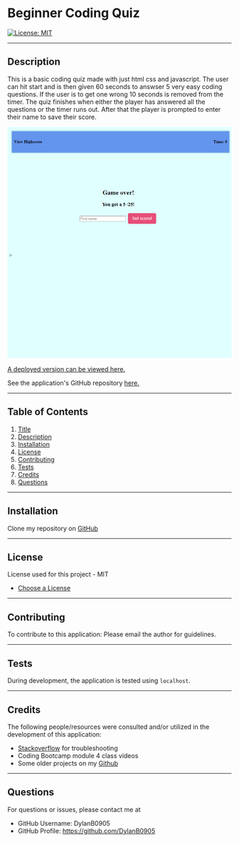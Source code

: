 # Beginner Coding Quiz

[![License: MIT](https://img.shields.io/badge/License-MIT-yellow.svg)](https://opensource.org/licenses/MIT)

  ---
  ## Description
This is a basic coding quiz made with just html css and javascript. The user can hit start and is then given 60 seconds to answser 5 very easy coding questions. If the user is to get one wrong 10 seconds is removed from the timer. The quiz finishes when either the player has answered all the questions or the timer runs out. After that the player is prompted to enter their name to save their score.


![Webpage Screenshot](./assets/images/screenshot.png?raw=true "Webpage Screenshot")



[A deployed version can be viewed here.](https://dylanb0905.github.io/Coding-Quiz/)

See the application's GitHub repository [here.](https://github.com/DylanB0905/Coding-Quiz)

  ---
  ## Table of Contents
  1. [Title](#title)
  2. [Description](#description)
  3. [Installation](#installation)
  4. [License](#license)
  5. [Contributing](#contributing)
  6. [Tests](#tests)
  7. [Credits](#credits)
  8. [Questions](#questions)
  
  ---
  ## Installation
  Clone my repository on [GitHub](https://github.com/DylanB0905/Coding-Quiz)
  
  ---
  ## License
  License used for this project - MIT 
  - [Choose a License](https://choosealicense.com/)

  ---
  ## Contributing
  To contribute to this application: 
  Please email the author for guidelines.

  ---
  ## Tests
  During development, the application is tested using `localhost`.

  ---
  ## Credits
  The following people/resources were consulted and/or utilized in the development of this application:
  * [Stackoverflow](https://stackoverflow.com) for troubleshooting
  * Coding Bootcamp module 4 class videos 
  * Some older projects on my [Github](https://github.com/DylanB0905/Coding-Quiz)

  ---
  ## Questions
  For questions or issues, please contact me at 
  - GitHub Username: DylanB0905
  - GitHub Profile: https://github.com/DylanB0905
